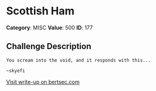 # Scottish Ham
**Category**: MISC
**Value**: 500
**ID**: 177

## Challenge Description
```
You scream into the void, and it responds with this...

~skyefi
```

[Visit write-up on bertsec.com](https://bertsec.com/scottish-ham)
